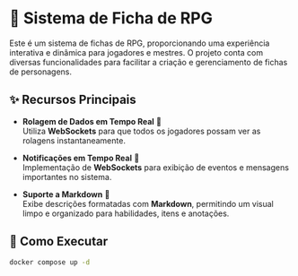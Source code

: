 # 🎲 Sistema de Ficha de RPG

Este é um sistema de fichas de RPG, proporcionando uma experiência interativa e dinâmica para jogadores e mestres. O projeto conta com diversas funcionalidades para facilitar a criação e gerenciamento de fichas de personagens.

## ✨ Recursos Principais

- **Rolagem de Dados em Tempo Real** 🎲  
  Utiliza **WebSockets** para que todos os jogadores possam ver as rolagens instantaneamente.

- **Notificações em Tempo Real** 🔔  
  Implementação de **WebSockets** para exibição de eventos e mensagens importantes no sistema.

- **Suporte a Markdown** 📝  
  Exibe descrições formatadas com **Markdown**, permitindo um visual limpo e organizado para habilidades, itens e anotações.


## 🚀 Como Executar


```bash
docker compose up -d
```
